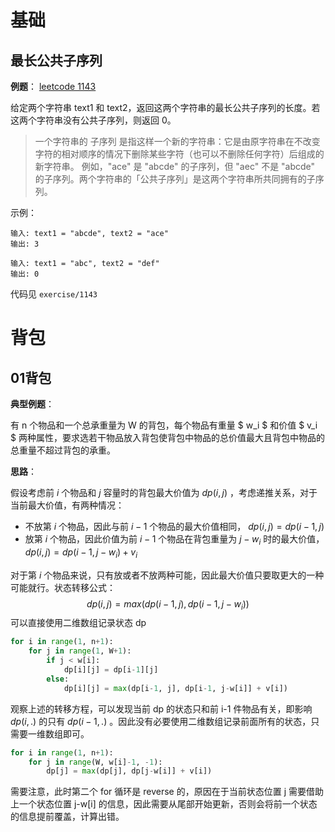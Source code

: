 # 基础

## 最长公共子序列

**例题**： [leetcode 1143](https://leetcode-cn.com/problems/longest-common-subsequence/)

给定两个字符串 text1 和 text2，返回这两个字符串的最长公共子序列的长度。若这两个字符串没有公共子序列，则返回 0。

>  一个字符串的 子序列 是指这样一个新的字符串：它是由原字符串在不改变字符的相对顺序的情况下删除某些字符（也可以不删除任何字符）后组成的新字符串。
> 例如，"ace" 是 "abcde" 的子序列，但 "aec" 不是 "abcde" 的子序列。两个字符串的「公共子序列」是这两个字符串所共同拥有的子序列。

示例：

```
输入: text1 = "abcde", text2 = "ace"
输出: 3

输入: text1 = "abc", text2 = "def"
输出: 0
```

代码见 `exercise/1143`

# 背包

## 01背包

**典型例题**：

有 n 个物品和一个总承重量为 W 的背包，每个物品有重量 $ w_i $ 和价值 $ v_i $ 两种属性，要求选若干物品放入背包使背包中物品的总价值最大且背包中物品的总重量不超过背包的承重。

**思路**：

假设考虑前 $i$ 个物品和 $j$ 容量时的背包最大价值为 $dp(i,j)$ ，考虑递推关系，对于当前最大价值，有两种情况：

* 不放第 $i$ 个物品，因此与前 $i-1$ 个物品的最大价值相同， $dp(i,j) = dp(i-1,j)$
* 放第 $i$ 个物品，因此价值为前 $i-1$ 个物品在背包重量为 $j-w_i$ 时的最大价值， $dp(i,j)=dp(i-1, j-w_i) + v_i$

对于第 $i$ 个物品来说，只有放或者不放两种可能，因此最大价值只要取更大的一种可能就行。状态转移公式：
$$
dp(i, j) = max(dp(i-1, j), dp(i-1, j-w_i))
$$
可以直接使用二维数组记录状态 dp

```python
for i in range(1, n+1):
    for j in range(1, W+1):
        if j < w[i]:
            dp[i][j] = dp[i-1][j]
        else:
            dp[i][j] = max(dp[i-1, j], dp[i-1, j-w[i]] + v[i])
```

观察上述的转移方程，可以发现当前 dp 的状态只和前 i-1 件物品有关，即影响 $dp(i,.)$ 的只有 $dp(i-1, .)$ 。因此没有必要使用二维数组记录前面所有的状态，只需要一维数组即可。

```python
for i in range(1, n+1):
    for j in range(W, w[i]-1, -1):
        dp[j] = max(dp[j], dp[j-w[i]] + v[i])
```

需要注意，此时第二个 for 循环是 reverse 的，原因在于当前状态位置 j 需要借助上一个状态位置 j-w[i] 的信息，因此需要从尾部开始更新，否则会将前一个状态的信息提前覆盖，计算出错。

